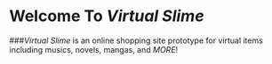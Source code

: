 Welcome To *Virtual Slime*
=================
###*Virtual Slime* is an online shopping site prototype for virtual items including musics, novels, mangas, and _MORE_!
